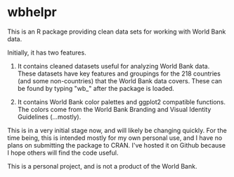 # wbhelpr

This is an R package providing clean data sets for working with World Bank data.   

Initially, it has two features.

1) It contains cleaned datasets useful for analyzing World Bank data.  These datasets have key features and groupings for the 218 countries (and some non-countries) that the World Bank data covers.  These can be found by typing "wb_" after the package is loaded.

2) It contains World Bank color palettes and ggplot2 compatible functions.  The colors come from the World Bank Branding and Visual Identity Guidelines (...mostly).   


This is in a very initial stage now, and will likely be changing quickly.  For the time being, this is intended mostly for my own personal use, and I have no plans on submitting the package to CRAN. I've hosted it on Github because I hope others will find the code useful.

This is a personal project, and is not a product of the World Bank.
